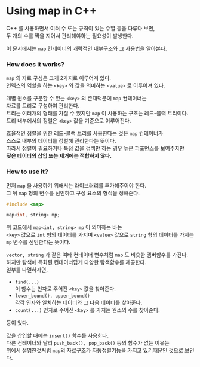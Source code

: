 # Using map in C++  

C++ 를 사용하면서 여러 수 또는 규칙이 있는 수열 등을 다루다 보면,  
두 개의 수를 짝을 지어서 관리해야하는 필요성이 발생한다.  

이 문서에서는 `map` 컨테이너의 개략적인 내부구조와 그 사용법을 알아본다.  

### How does it works?
`map` 의 자료 구성은 크게 2가지로 이루어져 있다.  
인덱스의 역할을 하는 `<key>` 와 값을 의미하는 `<value>` 로 이루어져 있다.  

개별 원소를 구분할 수 있는 `<key>` 의 존재덕분에 `map` 컨테이너는   
자료를 트리로 구성하여 관리한다.  
트리는 여러개의 형태를 가질 수 있지만 `map` 이 사용하는 구조는 레드-블랙 트리이다.  
트리 내부에서의 정렬은 `<key>` 값을 기준으로 이루어진다.  

효율적인 정렬을 위한 레드-블랙 트리를 사용한다는 것은 `map` 컨테이너가   
스스로 내부의 데이터를 정렬해 관리한다는 뜻이다.  
따라서 정렬이 필요하거나 특정 값을 검색만 하는 경우 높은 퍼포먼스를 보여주지만  
**잦은 데이터의 삽입 또는 제거에는 적합하지 않다.**  

### How to use it?
먼저 `map` 을 사용하기 위해서는 라이브러리를 추가해주어야 한다.  
그 뒤 `map` 형의 변수를 선언하고 구성 요소의 형식을 정해준다.  

``` C++
#include <map>

map<int, string> mp;
```

위 코드에서 `map<int, string> mp` 이 의미하는 바는  
`<key>` 값으로 `int` 형의 데이터를 가지며 `<value>` 값으로 `string` 형의 데이터를 가지는   `mp` 변수를 선언한다는 뜻이다.  

`vector, string` 과 같은 여타 컨테이너 변수처럼 `map` 도 비슷한 멤버함수를 가진다.  
하지만 탐색에 특화된 컨테이너답게 다양한 탐색함수를 제공한다.  
일부를 나열하자면,  

- `find(...)`  
이 함수는 인자로 주어진 `<key>` 값을 찾아준다.  
- `lower_bound(), upper_bound()`  
각각 인자와 일치하는 데이터와 그 다음 데이터를 찾아준다.  
- `count(...)`
인자로 주어진 `<key>` 를 가지는 원소의 수를 찾아준다.  

등이 있다.  

값을 삽입할 때에는 `insert()` 함수를 사용한다.  
다른 컨테이너와 달리 `push_back(), pop_back()` 등의 함수가 없는 이유는  
위에서 설명한것처럼 `map`의 자료구조가 자동정렬기능을 가지고 있기때문인 것으로 보인다.  